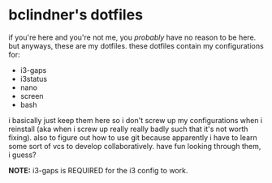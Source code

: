 # bclindner's dotfiles

if you're here and you're not me, you *probably* have no reason to be here.
but anyways, these are my dotfiles. these dotfiles contain my configurations for:

* i3-gaps
* i3status
* nano
* screen
* bash

i basically just keep them here so i don't screw up my configurations when i reinstall (aka when i screw 
up really really badly such that it's not worth fixing). also to figure out how to use git because 
apparently i have to learn some sort of vcs to develop collaboratively. have fun looking through them, i 
guess?

**NOTE:** i3-gaps is REQUIRED for the i3 config to work.
